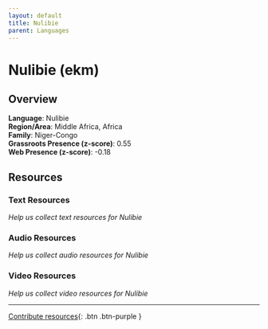 ```yaml
---
layout: default
title: Nulibie
parent: Languages
---
```


# Nulibie (ekm)

## Overview

**Language**: Nulibie  
**Region/Area**: Middle Africa, Africa  
**Family**: Niger-Congo  
**Grassroots Presence (z-score)**: 0.55  
**Web Presence (z-score)**: -0.18  

## Resources

### Text Resources
*Help us collect text resources for Nulibie*

### Audio Resources
*Help us collect audio resources for Nulibie*

### Video Resources
*Help us collect video resources for Nulibie*

---

[Contribute resources](https://forms.office.com/e/1SfLJx3u1r){: .btn .btn-purple }
